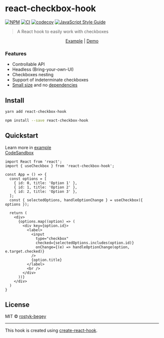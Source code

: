 # react-checkbox-hook

[![NPM](https://img.shields.io/npm/v/react-checkbox-hook.svg)](https://www.npmjs.com/package/react-checkbox-hook)
[![CI](https://github.com/rostyk-begey/react-checkbox-hook/actions/workflows/ci.yml/badge.svg)](https://github.com/neet/react-checkbox-hook/actions/workflows/ci.yml)
[![codecov](https://codecov.io/gh/neet/react-checkbox-hook/branch/main/graph/badge.svg?token=TH4BNCOPMB)](https://codecov.io/gh/neet/react-checkbox-hook)
[![JavaScript Style Guide](https://img.shields.io/badge/code_style-standard-brightgreen.svg)](https://standardjs.com)

> 
> A React hook to easily work with checkboxes


<p align="center">
  <a href="https://github.com/rostyk-begey/react-checkbox-hook/tree/master/example">Example</a> |
  <a href="https://rostyk-begey.github.io/react-checkbox-hook/">Demo</a>
</p>

### Features

- Controllable API
- Headless (Bring-your-own-UI)
- Checkboxes nesting
- Support of indeterminate checkboxes
- [Small size](https://bundlephobia.com/result?p=react-checkbox-hook@latest) and no [dependencies](./package.json)


## Install

```bash
yarn add react-checkbox-hook
```

```bash
npm install --save react-checkbox-hook
```

## Quickstart

Learn more in [example](https://github.com/rostyk-begey/react-checkbox-hook/tree/master/example) <br>
[CodeSandbox](https://codesandbox.io/s/react-checkbox-hook-fc4x90)

```tsx
import React from 'react';
import { useCheckbox } from 'react-checkbox-hook';

const App = () => {
  const options = [
    { id: 0, title: 'Option 1' },
    { id: 1, title: 'Option 2' },
    { id: 2, title: 'Option 3' },
  ];
  const { selectedOptions, handleOptionChange } = useCheckbox({ options });

  return (
    <div>
      {options.map((option) => (
        <div key={option.id}>
          <label>
            <input
              type="checkbox"
              checked={selectedOptions.includes(option.id)}
              onChange={(e) => handleOptionChange(option, e.target.checked)}
            />
            {option.title}
          </label>
          <br />
        </div>
      ))}
    </div>
  )
}
```

## License

MIT © [rostyk-begey](https://github.com/rostyk-begey)

---

This hook is created using [create-react-hook](https://github.com/hermanya/create-react-hook).
